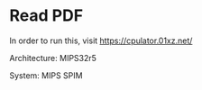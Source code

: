 # Read PDF

In order to run this, visit https://cpulator.01xz.net/

Architecture: MIPS32r5

System: MIPS SPIM
